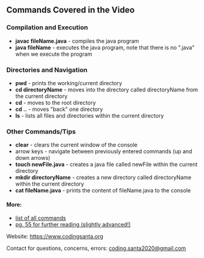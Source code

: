 ## Commands Covered in the Video
### Compilation and Execution
- **javac fileName.java** - compiles the java program
- **java fileName** - executes the java program, note that there is no ".java" when we execute the program
### Directories and Navigation
- **pwd** - prints the working/current directory
- **cd directoryName** - moves into the directory called directoryName from the current directory
- **cd** - moves to the root directory
- **cd ..** - moves "back" one directory
- **ls** - lists all files and directories within the current directory
### Other Commands/Tips
- **clear** - clears the current window of the console
- arrow keys - navigate between previously entered commands (up and down arrows)
- **touch newFile.java** - creates a java file called newFile within the current directory
- **mkdir directoryName** - creates a new directory called directoryName within the current directory
- **cat fileName.java** - prints the content of fileName.java to the console

#### More:
- [list of all commands](https://ss64.com/bash/)
- [pg. 55 for further reading (slightly advanced!)](https://www.win.tue.nl/~wstomv/edu/sc-hse/downloads/general/javanotes7-linked.pdf)



Website: https://www.codingsanta.org

Contact for questions, concerns, errors: coding.santa2020@gmail.com
